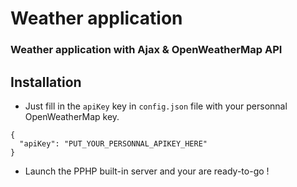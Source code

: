 # Weather application 
### Weather application with Ajax  &amp; OpenWeatherMap API

## Installation
+ Just fill in the `apiKey` key in `config.json` file with your personnal OpenWeatherMap key.
```
{
  "apiKey": "PUT_YOUR_PERSONNAL_APIKEY_HERE"
}
```

+ Launch the PPHP built-in server and your are ready-to-go !
